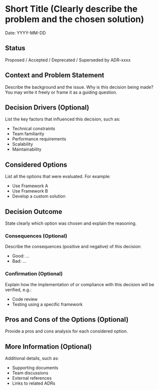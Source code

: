 # Short Title (Clearly describe the problem and the chosen solution)
Date: YYYY-MM-DD

## Status
Proposed / Accepted / Deprecated / Superseded by ADR-xxxx

## Context and Problem Statement
Describe the background and the issue. Why is this decision being made?  
You may write it freely or frame it as a guiding question.

## Decision Drivers (Optional)
List the key factors that influenced this decision, such as:
- Technical constraints
- Team familiarity
- Performance requirements
- Scalability
- Maintainability

## Considered Options
List all the options that were evaluated. For example:
- Use Framework A
- Use Framework B
- Develop a custom solution

## Decision Outcome
State clearly which option was chosen and explain the reasoning.

### Consequences (Optional)
Describe the consequences (positive and negative) of this decision:
- Good: …
- Bad: …

### Confirmation (Optional)
Explain how the implementation of or compliance with this decision will be verified, e.g.:
- Code review
- Testing using a specific framework

## Pros and Cons of the Options (Optional)
Provide a pros and cons analysis for each considered option.

## More Information (Optional)
Additional details, such as:
- Supporting documents
- Team discussions
- External references
- Links to related ADRs
